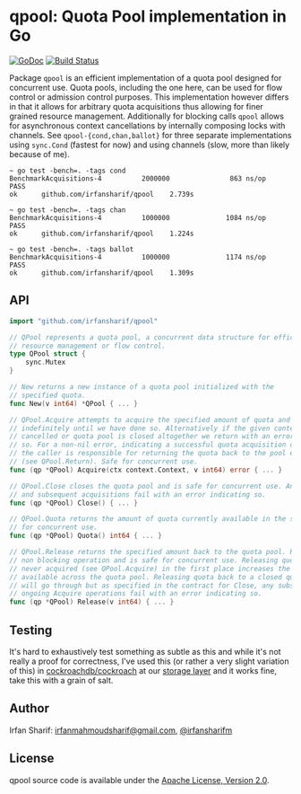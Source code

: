 # qpool: Quota Pool implementation in Go

[![GoDoc](https://godoc.org/github.com/irfansharif/qpool?status.svg)](https://godoc.org/github.com/irfansharif/qpool)
[![Build Status](https://travis-ci.org/irfansharif/qpool.svg?branch=master)](https://travis-ci.org/irfansharif/qpool)

Package `qpool` is an efficient implementation of a quota pool designed for
concurrent use. Quota pools, including the one here, can be used for flow
control or admission control purposes. This implementation however differs in
that it allows for arbitrary quota acquisitions thus allowing for finer grained
resource management. Additionally for blocking calls `qpool` allows for
asynchronous context cancellations by internally composing locks with channels.
See `qpool-{cond,chan,ballot}` for three separate implementations using
`sync.Cond` (fastest for now) and using channels (slow, more than likely
because of me).

```
~ go test -bench=. -tags cond
BenchmarkAcquisitions-4          2000000               863 ns/op
PASS
ok      github.com/irfansharif/qpool    2.739s

~ go test -bench=. -tags chan
BenchmarkAcquisitions-4          1000000              1084 ns/op
PASS
ok      github.com/irfansharif/qpool    1.224s

~ go test -bench=. -tags ballot
BenchmarkAcquisitions-4          1000000              1174 ns/op
PASS
ok      github.com/irfansharif/qpool    1.309s
```

## API

```go
import "github.com/irfansharif/qpool"
```

```go
// QPool represents a quota pool, a concurrent data structure for efficient
// resource management or flow control.
type QPool struct {
	sync.Mutex
}

// New returns a new instance of a quota pool initialized with the
// specified quota.
func New(v int64) *QPool { ... }

// QPool.Acquire attempts to acquire the specified amount of quota and blocks
// indefinitely until we have done so. Alternatively if the given context gets
// cancelled or quota pool is closed altogether we return with an error specifying
// so. For a non-nil error, indicating a successful quota acquisition of size 'v',
// the caller is responsible for returning the quota back to the pool eventually
// (see QPool.Return). Safe for concurrent use.
func (qp *QPool) Acquire(ctx context.Context, v int64) error { ... }

// QPool.Close closes the quota pool and is safe for concurrent use. Any ongoing
// and subsequent acquisitions fail with an error indicating so.
func (qp *QPool) Close() { ... }

// QPool.Quota returns the amount of quota currently available in the system, safe
// for concurrent use.
func (qp *QPool) Quota() int64 { ... }

// QPool.Release returns the specified amount back to the quota pool. Release is a
// non blocking operation and is safe for concurrent use. Releasing quota that was
// never acquired (see QPool.Acquire) in the first place increases the total quota
// available across the quota pool. Releasing quota back to a closed quota pool
// will go through but as specified in the contract for Close, any subsequent or
// ongoing Acquire operations fail with an error indicating so.
func (qp *QPool) Release(v int64) { ... }
```

## Testing
It's hard to exhaustively test something as subtle as this and while it's not
really a proof for correctness, I've used this (or rather a very slight
variation of this) in
[cockroachdb/cockroach](https://github.com/cockroachdb/cockroach) at our
[storage
layer](https://github.com/cockroachdb/cockroach/tree/master/pkg/storage) and it
works fine, take this with a grain of salt.

## Author
Irfan Sharif: <irfanmahmoudsharif@gmail.com>, [@irfansharifm](https://twitter.com/irfansharifm)

## License
qpool source code is available under the [Apache License, Version 2.0](/LICENSE).
